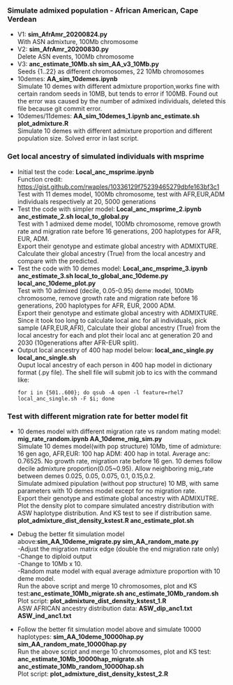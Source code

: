 
### Simulate admixed population - African American, Cape Verdean

* V1: __sim_AfrAmr_20200824.py__  
With ASN admixture, 100Mb chromosome 
* V2: __sim_AfrAmr_20200830.py__  
Delete ASN events, 100Mb chromosome  
* V3: __anc_estimate_10Mb.sh sim_AA_v3_10Mb.py__  
Seeds {1..22} as different chromosomes, 22 10Mb chromosomes
* 10demes: __AA_sim_10demes.ipynb__  
Simulate 10 demes with different admixture proportion,works fine with certain random seeds in 10MB, but tends to error if 100MB. 
Found out the error was caused by the number of admixed individuals, deleted this file because git commit error.
* 10demes/11demes: __AA_sim_10demes_1.ipynb anc_estimate.sh plot_admixture.R__  
Simulate 10 demes with different admixture proportion and different population size. Solved error in last script. 


### Get local ancestry of simulated individuals with msprime

* Initial test the code: __Local_anc_msprime.ipynb__    
  Function credit: https://gist.github.com/rwaples/10336129f75239465279dbfe163bf3c1  
  Test with 11 demes model, 100Mb chromosome, test with AFR,EUR,ADM individuals respectively at 20, 5000 generations
* Test the code with simpler model: __Local_anc_msprime_2.ipynb anc_estimate_2.sh local_to_global.py__  
  Test with 1 admixed deme model, 100Mb chromosome, remove growth rate and migration rate before 16 generations, 200 haplotypes for AFR, EUR, ADM.   
  Export their genotype and estimate global ancestry with ADMIXTURE.  
  Calculate their global ancestry (True) from the local ancestry and compare with the predicted.
* Test the code with 10 demes model: __Local_anc_msprime_3.ipynb anc_estimate_3.sh local_to_global_anc_10deme.py local_anc_10deme_plot.py__  
  Test with 10 admixed (decile, 0.05-0.95) deme model, 100Mb chromosome, remove growth rate and migration rate before 16 generations, 200 haplotypes for AFR, EUR,     2000 ADM.  
  Export their genotype and estimate global ancestry with ADMIXTURE.  
  Since it took too long to calculate local anc for all individuals, pick sample (AFR,EUR,AFR), Calculate their global ancestry (True) from the local ancestry for     each and plot their local anc at generation 20 and 2030 (10generations after AFR-EUR split).
* Output local ancestry of 400 hap model below: __local_anc_single.py local_anc_single.sh__  
  Ouput local ancestry of each person in 400 hap model in dictionary format (.py file).
  The shell file will submit job to ics with the command like: 
  ```
  for i in {501..600}; do qsub -A open -l feature=rhel7 local_anc_single.sh -F $i; done
  ```

### Test with different migration rate for better model fit
* 10 demes model with different migration rate vs random mating model: __mig_rate_random.ipynb AA_10deme_mig_sim.py__  
  Simulate 10 demes model(with pop structure) 10Mb, time of admixture: 16 gen ago, AFR,EUR: 100 hap ADM: 400 hap in total. Average anc: 0.76525. No growth rate,       migration rate before 16 gen. 10 demes follow decile admixture proportion(0.05~0.95). Allow neighboring mig_rate between demes 0.025, 0.05, 0.075, 0.1, 0.15,0.2.  
  Simulate admixed pipulation (without pop structure) 10 MB, with same parameters with 10 demes model except for no migration rate.  
  Export their genotype and estimate global ancestry with ADMIXUTRE. Plot the density plot to compare simulated ancestry distribution with ASW haplotype      distribution. And KS test to see if distribution same. __plot_admixture_dist_density_kstest.R anc_estimate_plot.sh__  

* Debug the better fit simulation model above:__sim_AA_10deme_migrate.py sim_AA_random_mate.py__  
  -Adjust the migration matrix edge (double the end migration rate only)  
  -Change to diploid output  
  -Change to 10Mb x 10.  
  -Random mate model with equal average admixture proportion with 10 deme model.  
  Run the above script and merge 10 chromosomes, plot and KS test:__anc_estimate_10Mb_migrate.sh anc_estimate_10Mb_random.sh__  
  Plot script: __plot_admixture_dist_density_kstest_1.R__  
  ASW AFRICAN ancestry distribution data: __ASW_dip_anc1.txt ASW_ind_anc1.txt__   
  

* Follow the better fit simulation model above and simulate 10000 haplotypes: __sim_AA_10deme_10000hap.py sim_AA_random_mate_10000hap.py__  
  Run the above script and merge 10 chromosomes, plot and KS test: __anc_estimate_10Mb_10000hap_migrate.sh anc_estimate_10Mb_random_10000hap.sh__  
  Plot script: __plot_admixture_dist_density_kstest_2.R__  
  
